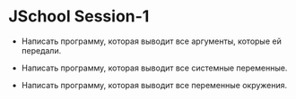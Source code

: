 # JSchool Session-1

* Написать программу, которая выводит все аргументы, которые ей передали.

* Написать программу, которая выводит все системные переменные.

* Написать программу, которая выводит все переменные окружения.
